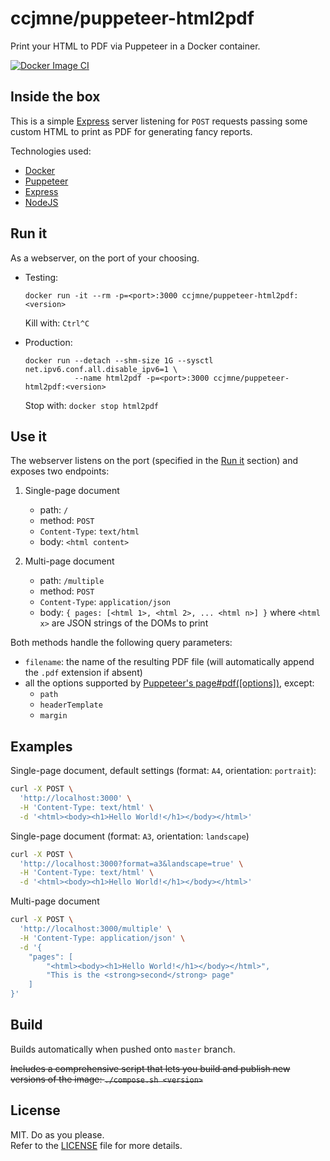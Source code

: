 # ccjmne/puppeteer-html2pdf

Print your HTML to PDF via Puppeteer in a Docker container.

[![Docker Image CI](https://github.com/ccjmne/puppeteer-html2pdf/actions/workflows/publish-to-ghcr.yml/badge.svg)](https://github.com/ccjmne/puppeteer-html2pdf/actions/workflows/publish-to-ghcr.yml)

## Inside the box

This is a simple [Express](https://expressjs.com/) server listening for `POST` requests passing some custom HTML to print as PDF for generating fancy reports.

Technologies used:

- [Docker](https://www.docker.com/)
- [Puppeteer](https://github.com/GoogleChrome/puppeteer)
- [Express](https://expressjs.com/)
- [NodeJS](https://nodejs.org/en/)

## Run it

As a webserver, on the port of your choosing.

- Testing:

      docker run -it --rm -p=<port>:3000 ccjmne/puppeteer-html2pdf:<version>

  Kill with: `Ctrl^C`

- Production:

      docker run --detach --shm-size 1G --sysctl net.ipv6.conf.all.disable_ipv6=1 \
                 --name html2pdf -p=<port>:3000 ccjmne/puppeteer-html2pdf:<version>

  Stop with: `docker stop html2pdf`

## Use it

The webserver listens on the port (specified in the [Run it](#run-it) section) and exposes two endpoints:

1. Single-page document

   - path: `/`
   - method: `POST`
   - `Content-Type`: `text/html`
   - body: `<html content>`

2. Multi-page document

   - path: `/multiple`
   - method: `POST`
   - `Content-Type`: `application/json`
   - body: `{ pages: [<html 1>, <html 2>, ... <html n>] }` where `<html x>` are JSON strings of the DOMs to print

Both methods handle the following query parameters:

- `filename`: the name of the resulting PDF file (will automatically append the `.pdf` extension if absent)
- all the options supported by [Puppeteer's page#pdf(\[options\])](https://github.com/puppeteer/puppeteer/blob/main/docs/api.md#pagepdfoptions), except:
  - `path`
  - `headerTemplate`
  - `margin`

## Examples

Single-page document, default settings (format: `A4`, orientation: `portrait`):

```bash
curl -X POST \
  'http://localhost:3000' \
  -H 'Content-Type: text/html' \
  -d '<html><body><h1>Hello World!</h1></body></html>'
```

Single-page document (format: `A3`, orientation: `landscape`)

```bash
curl -X POST \
  'http://localhost:3000?format=a3&landscape=true' \
  -H 'Content-Type: text/html' \
  -d '<html><body><h1>Hello World!</h1></body></html>'
```

Multi-page document

```bash
curl -X POST \
  'http://localhost:3000/multiple' \
  -H 'Content-Type: application/json' \
  -d '{
    "pages": [
        "<html><body><h1>Hello World!</h1></body></html>",
        "This is the <strong>second</strong> page"
    ]
}'
```

## Build

Builds automatically when pushed onto `master` branch.

~~Includes a comprehensive script that lets you build and publish new versions of the image: `./compose.sh <version>`~~

## License

MIT. Do as you please.  
Refer to the [LICENSE](./LICENSE) file for more details.
